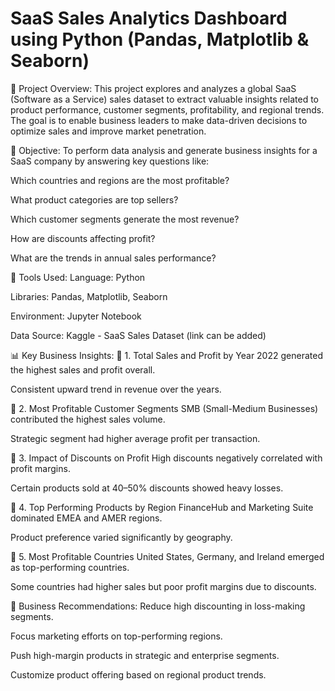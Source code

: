 # SaaS Sales Analytics Dashboard using Python (Pandas, Matplotlib & Seaborn)

🧠 Project Overview:
This project explores and analyzes a global SaaS (Software as a Service) sales dataset to extract valuable insights related to product performance, customer segments, profitability, and regional trends. The goal is to enable business leaders to make data-driven decisions to optimize sales and improve market penetration.

🎯 Objective:
To perform data analysis and generate business insights for a SaaS company by answering key questions like:

Which countries and regions are the most profitable?

What product categories are top sellers?

Which customer segments generate the most revenue?

How are discounts affecting profit?

What are the trends in annual sales performance?

🧰 Tools Used:
Language: Python

Libraries: Pandas, Matplotlib, Seaborn

Environment: Jupyter Notebook

Data Source: Kaggle - SaaS Sales Dataset (link can be added)

📊 Key Business Insights:
🔹 1. Total Sales and Profit by Year
2022 generated the highest sales and profit overall.

Consistent upward trend in revenue over the years.

🔹 2. Most Profitable Customer Segments
SMB (Small-Medium Businesses) contributed the highest sales volume.

Strategic segment had higher average profit per transaction.

🔹 3. Impact of Discounts on Profit
High discounts negatively correlated with profit margins.

Certain products sold at 40–50% discounts showed heavy losses.

🔹 4. Top Performing Products by Region
FinanceHub and Marketing Suite dominated EMEA and AMER regions.

Product preference varied significantly by geography.

🔹 5. Most Profitable Countries
United States, Germany, and Ireland emerged as top-performing countries.

Some countries had higher sales but poor profit margins due to discounts.

📌 Business Recommendations:
Reduce high discounting in loss-making segments.

Focus marketing efforts on top-performing regions.

Push high-margin products in strategic and enterprise segments.

Customize product offering based on regional product trends.
